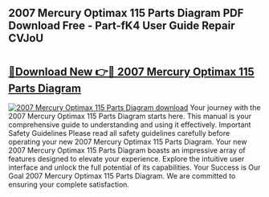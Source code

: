 ## 2007 Mercury Optimax 115 Parts Diagram PDF Download Free - Part-fK4 User Guide Repair CVJoU

# <h2><a href="http://dfhm7f.blite.top/?on=2007+Mercury+Optimax+115+Parts+Diagram">🔗Download New 👉🔴 2007 Mercury Optimax 115 Parts Diagram</a></h2>

[![2007 Mercury Optimax 115 Parts Diagram download](https://i.imgur.com/lujVjoI.png)](http://dfhm7f.blite.top/?on=2007+Mercury+Optimax+115+Parts+Diagram)
Your journey with the 2007 Mercury Optimax 115 Parts Diagram starts here. This manual is your comprehensive guide to understanding and using it effectively. Important Safety Guidelines Please read all safety guidelines carefully before operating your new 2007 Mercury Optimax 115 Parts Diagram. Your new 2007 Mercury Optimax 115 Parts Diagram boasts an impressive array of features designed to elevate your experience. Explore the intuitive user interface and unlock the full potential of its capabilities. Your Success is Our Goal 2007 Mercury Optimax 115 Parts Diagram. We are committed to ensuring your complete satisfaction.
